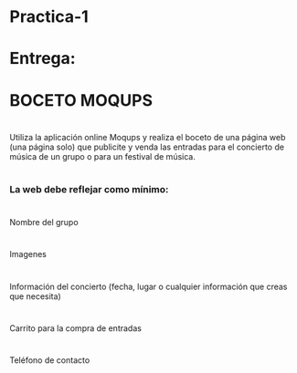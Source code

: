 # Practica-1
# Entrega: 
# BOCETO MOQUPS
#
Utiliza la aplicación online Moqups y realiza el boceto de una página web (una página solo) que publicite y venda las entradas para el concierto de música de un grupo o para un festival de música.
#
### La web debe reflejar como  mínimo:
#
  Nombre del grupo
#
Imagenes
#
  Información del concierto (fecha, lugar o cualquier información que creas que necesita)
 #
 Carrito para la compra de entradas
 #
 Teléfono de contacto
